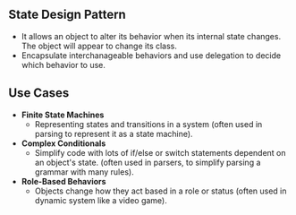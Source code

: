 ## State Design Pattern
- It allows an object to alter its behavior when its internal state changes. The object will appear to change its class.
- Encapsulate interchanageable behaviors and use delegation to decide which behavior to use.

## Use Cases
- **Finite State Machines**
    - Representing states and transitions in a system (often used in parsing to represent it as a state machine). 
- **Complex Conditionals**
    - Simplify code with lots of if/else or switch statements dependent on an object's state. (often used in parsers, to simplify parsing a grammar with many rules). 
- **Role-Based Behaviors**
    - Objects change how they act based in a role or status (often used in dynamic system like a video game). 
